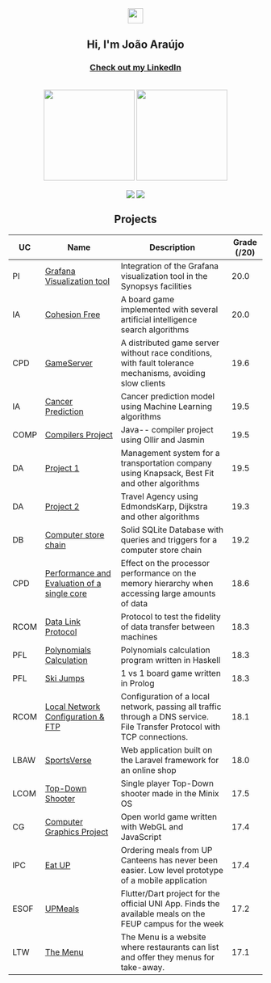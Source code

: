 <div align = "center">
<img href="center" src="https://raw.githubusercontent.com/MartinHeinz/MartinHeinz/master/wave.gif" width="30px">
<h2 align = "center" >Hi, I'm João Araújo </h2>
<h3><a href="https://www.linkedin.com/in/ptozin/">Check out my LinkedIn</a></h3>
</div>
<br>

<div align="center">
  <img height="180em" src="https://github-readme-stats.vercel.app/api?username=Ptozin&show_icons=true&theme=dracula&include_all_commits=true&count_private=true"/>
  <img height="180em" src="https://github-readme-stats.vercel.app/api/top-langs/?username=Ptozin&layout=compact&langs_count=7&theme=dracula"/>   
</div>

<p align = "center">
<img align="center" src="https://img.shields.io/badge/python-3670A0?style=for-the-badge&logo=python&logoColor=ffdd54&color=4293F2">
<img align="center" src="https://img.shields.io/badge/Editors-Visual Studio Code -informational?style=flat&logo=visual-studio-code&logoColor=white&color=42F29E">
</p>

<h2 align = "center" >Projects</h2>
<p align = "center">

| UC | Name | Description | Grade (/20) |
|--|---|---------------------------------------------------------------------------------------------------------------------------------------------------------------|-------------|
| PI | [Grafana Visualization tool]() | Integration of the Grafana visualization tool in the Synopsys facilities | 20.0 |
| IA | [Cohesion Free]() | A board game implemented with several artificial intelligence search algorithms | 20.0  |
| CPD | [GameServer]() | A distributed game server without race conditions, with fault tolerance mechanisms, avoiding slow clients | 19.6 |
| IA | [Cancer Prediction]() | Cancer prediction model using Machine Learning algorithms | 19.5 |
| COMP | [Compilers Project]() | Java-- compiler project using Ollir and Jasmin | 19.5 |
| DA | [Project 1]() | Management system for a transportation company using Knapsack, Best Fit and other algorithms | 19.5 |
| DA | [Project 2]() | Travel Agency using EdmondsKarp, Dijkstra and other algorithms | 19.3 |
| DB | [Computer store chain]() | Solid SQLite Database with queries and triggers for a computer store chain  | 19.2 |
| CPD | [Performance and Evaluation of a single core]() | Effect on the processor performance on the memory hierarchy when accessing large amounts of data | 18.6 |
| RCOM | [Data Link Protocol]() | Protocol to test the fidelity of data transfer between machines | 18.3 |
| PFL | [Polynomials Calculation]() | Polynomials calculation program written in Haskell | 18.3 |
| PFL | [Ski Jumps]() | 1 vs 1 board game written in Prolog | 18.3 |
| RCOM | [Local Network Configuration & FTP]() | Configuration of a local network, passing all traffic through a DNS service. <br> File Transfer Protocol with TCP connections. | 18.1 |
| LBAW | [SportsVerse]() | Web application built on the Laravel framework for an online shop | 18.0 |
| LCOM | [Top-Down Shooter]() | Single player Top-Down shooter made in the Minix OS | 17.5 |
| CG | [Computer Graphics Project]() | Open world game written with WebGL and JavaScript | 17.4 |
| IPC | [Eat UP]() | Ordering meals from UP Canteens has never been easier. Low level prototype of a mobile application | 17.4 |
| ESOF | [UPMeals]() | Flutter/Dart project for the official UNI App. Finds the available meals on the FEUP campus for the week | 17.2 |
| LTW | [The Menu]() | The Menu is a website where restaurants can list and offer they menus for take-away. | 17.1 |

<!--
**Ptozin/Ptozin** is a ✨ _special_ ✨ repository because its `README.md` (this file) appears on your GitHub profile.

Here are some ideas to get you started:

- 🔭 I’m currently working on ...
- 🌱 I’m currently learning ...
- 👯 I’m looking to collaborate on ...
- 🤔 I’m looking for help with ...
- 💬 Ask me about ...
- 📫 How to reach me: ...
- 😄 Pronouns: ...
- ⚡ Fun fact: ...
-->

